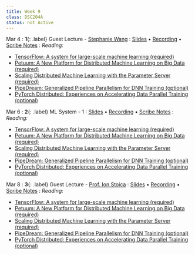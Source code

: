 ```yaml
---
title: Week 9
class: DSC204A
status: not Active
---
```


Mar 4 
: **1**{: .label} Guest Lecture - [Stephanie Wang](https://stephanie-wang.github.io/)
  : [Slides](assets/slides/UCSD_3_3_24_A_brief_history_of_the_Ray_ecosystem.pdf) &#8226; [Recording](https://drive.google.com/file/d/1KB5LWGNNkgOTWk_shgM4brYGGm7TsS0w/view?usp=sharing) &#8226; [Scribe Notes](assets/scribe_notes/Mar_4_scribe_note.pdf)
: *Reading:*
* [TensorFlow: A system for large-scale machine learning (required)](https://arxiv.org/pdf/1605.08695.pdf)
* [Petuum: A New Platform for Distributed Machine Learning on Big Data (required)](https://arxiv.org/pdf/1312.7651.pdf)
* [Scaling Distributed Machine Learning with the Parameter Server (required)](https://www.usenix.org/system/files/conference/osdi14/osdi14-paper-li_mu.pdf)
* [PipeDream: Generalized Pipeline Parallelism for DNN Training (optional)](https://people.eecs.berkeley.edu/~matei/papers/2019/sosp_pipedream.pdf)
* [PyTorch Distributed: Experiences on Accelerating Data Parallel Training (optional)](https://arxiv.org/pdf/2006.15704.pdf)



Mar 6
: **2**{: .label} ML System - 1
  : [Slides](assets/slides/21_ml-system-1.pdf) &#8226; [Recording](https://podcast.ucsd.edu/watch/wi24/dsc204a_a00/24) &#8226; [Scribe Notes](assets/scribe_notes/Mar_6_scribe_note.pdf)
: *Reading:* 
* [TensorFlow: A system for large-scale machine learning (required)](https://arxiv.org/pdf/1605.08695.pdf)
* [Petuum: A New Platform for Distributed Machine Learning on Big Data (required)](https://arxiv.org/pdf/1312.7651.pdf)
* [Scaling Distributed Machine Learning with the Parameter Server (required)](https://www.usenix.org/system/files/conference/osdi14/osdi14-paper-li_mu.pdf)
* [PipeDream: Generalized Pipeline Parallelism for DNN Training (optional)](https://people.eecs.berkeley.edu/~matei/papers/2019/sosp_pipedream.pdf)
* [PyTorch Distributed: Experiences on Accelerating Data Parallel Training (optional)](https://arxiv.org/pdf/2006.15704.pdf)



Mar 8
: **3**{: .label} Guest Lecture - [Prof. Ion Stoica](https://people.eecs.berkeley.edu/~istoica/)
  : [Slides](#) &#8226; [Recording](https://drive.google.com/file/d/1wp0pcSAZtmE3TQQ7vzn1_qBuCfNchzM9/view) &#8226; [Scribe Notes](assets/scribe_notes/Mar_8_scribe_note.pdf)
: *Reading:* 
* [TensorFlow: A system for large-scale machine learning (required)](https://arxiv.org/pdf/1605.08695.pdf)
* [Petuum: A New Platform for Distributed Machine Learning on Big Data (required)](https://arxiv.org/pdf/1312.7651.pdf)
* [Scaling Distributed Machine Learning with the Parameter Server (required)](https://www.usenix.org/system/files/conference/osdi14/osdi14-paper-li_mu.pdf)
* [PipeDream: Generalized Pipeline Parallelism for DNN Training (optional)](https://people.eecs.berkeley.edu/~matei/papers/2019/sosp_pipedream.pdf)
* [PyTorch Distributed: Experiences on Accelerating Data Parallel Training (optional)](https://arxiv.org/pdf/2006.15704.pdf)
